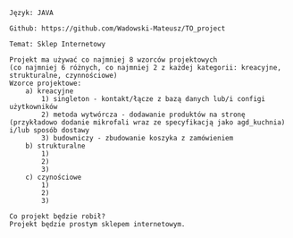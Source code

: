     Język: JAVA

    Github: https://github.com/Wadowski-Mateusz/TO_project

    Temat: Sklep Internetowy

    Projekt ma używać co najmniej 8 wzorców projektowych 
    (co najmniej 6 różnych, co najmniej 2 z każdej kategorii: kreacyjne, strukturalne, czynnościowe)
    Wzorce projektowe:
        a) kreacyjne
            1) singleton - kontakt/łącze z bazą danych lub/i configi użytkowników
            2) metoda wytwórcza - dodawanie produktów na stronę (przykładowo dodanie mikrofali wraz ze specyfikacją jako agd_kuchnia) i/lub sposób dostawy
            3) budowniczy - zbudowanie koszyka z zamówieniem
        b) strukturalne
            1)
            2)
            3)
        c) czynościowe
            1)
            2)
            3)

    Co projekt będzie robił?
    Projekt będzie prostym sklepem internetowym.
